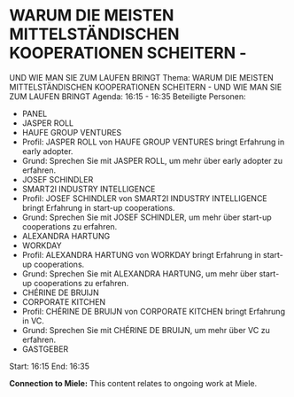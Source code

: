 # WARUM DIE MEISTEN MITTELSTÄNDISCHEN KOOPERATIONEN SCHEITERN -
UND WIE MAN SIE ZUM LAUFEN BRINGT
Thema: WARUM DIE MEISTEN MITTELSTÄNDISCHEN KOOPERATIONEN SCHEITERN -
UND WIE MAN SIE ZUM LAUFEN BRINGT
Agenda: 16:15 - 16:35
Beteiligte Personen:
- PANEL
- JASPER ROLL
- HAUFE GROUP VENTURES
- Profil: JASPER ROLL von HAUFE GROUP VENTURES bringt Erfahrung in early adopter.
- Grund: Sprechen Sie mit JASPER ROLL, um mehr über early adopter zu erfahren.
- JOSEF SCHINDLER
- SMART2I INDUSTRY INTELLIGENCE
- Profil: JOSEF SCHINDLER von SMART2I INDUSTRY INTELLIGENCE bringt Erfahrung in start-up cooperations.
- Grund: Sprechen Sie mit JOSEF SCHINDLER, um mehr über start-up cooperations zu erfahren.
- ALEXANDRA HARTUNG
- WORKDAY
- Profil: ALEXANDRA HARTUNG von WORKDAY bringt Erfahrung in start-up cooperations.
- Grund: Sprechen Sie mit ALEXANDRA HARTUNG, um mehr über start-up cooperations zu erfahren.
- CHÉRINE DE BRUIJN
- CORPORATE KITCHEN
- Profil: CHÉRINE DE BRUIJN von CORPORATE KITCHEN bringt Erfahrung in VC.
- Grund: Sprechen Sie mit CHÉRINE DE BRUIJN, um mehr über VC zu erfahren.
- GASTGEBER

Start: 16:15
End: 16:35

**Connection to Miele:** This content relates to ongoing work at Miele.
